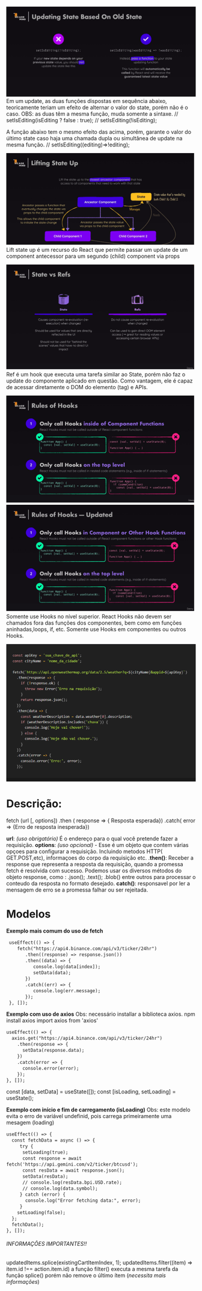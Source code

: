 ![](UpdatingState.png)
Em um update, as duas funções dispostas em sequência abaixo,
teoricamente teriam um efeito de alternar o valor do state,
porém não é o caso.
OBS: as duas têm a mesma função, muda somente a sintaxe.
// setIsEditing(isEditing ? false : true);
// setIsEditing(!isEditing);

A função abaixo tem o mesmo efeito das acima,
porém, garante o valor do último state
caso haja uma chamada dupla ou simultânea de update
na mesma função.
// setIsEditing((editing)=>!editing);

![](LiftingStateUp.png)
Lift state up é um recurso do React que permite passar um update
de um component antecessor para um segundo (child) component via props

![](stateVSrefs.png)
Ref é um hook que executa uma tarefa similar ao State, porém não
faz o update do componente aplicado em questão. Como vantagem,
ele é capaz de acessar diretamente o DOM do elemento (tag) e APIs.

![](RulesOfHooks.png)
![](RulesOfHooks1.png)
Somente use Hooks no nível superior.
React Hooks não devem ser chamados fora das funções dos componentes,
bem como em funções aninhadas,loops, if, etc.
Somente use Hooks em componentes ou outros Hooks.

![](fetchAPI.png)
# Descrição: 

fetch (url [, options])
    .then ( response => { Resposta esperada})
    .catch( error => {Erro de resposta inesperada})

**url**: _(uso obrigatório)_ É o endereço para o qual você pretende fazer a requisição.
**options**: _(uso opcional)_ - Esse é um objeto que contem várias opçoes para configurar a requisição. Incluindo metodos HTTP( GET.POST,etc), informaçoes do corpo da requisição etc.
.**then()**: Receber a response que representa a resposta da requisição, quando a promessa fetch é resolvida com sucesso. Podemos usar os diversos métodos do objeto response, como : .json(); .text(); .blob() entre outros para processar o conteudo da resposta no formato desejado.
**catch()**: responsavel por ler a mensagem de erro se a promessa falhar ou ser rejeitada.

# Modelos 
**Exemplo mais comum do uso de fetch**
```
 useEffect(() => {
    fetch("https://api4.binance.com/api/v3/ticker/24hr")
       .then((response) => response.json())
       .then((data) => {
          console.log(data[index]);
          setData(data);
       })
       .catch((err) => {
          console.log(err.message);
       });
 }, []);
```
**Exemplo com uso de axios**
Obs: necessário installar a biblioteca axios.
npm install axios
import axios from 'axios'
```
useEffect(() => {
  axios.get("https://api4.binance.com/api/v3/ticker/24hr")
    .then(response => {
      setData(response.data);
    })
    .catch(error => {
      console.error(error);
    });
}, []);
```
const [data, setData] = useState([]);
const [isLoading, setLoading] = useState();

**Exemplo com início e fim de carregamento (isLoading)**
Obs: este modelo evita o erro de variável undefinid,
pois carrega primeiramente uma mesagem (loading)
```
useEffect(() => {
  const fetchData = async () => {
     try {
      setLoading(true);
      const response = await fetch('https://api.gemini.com/v2/ticker/btcusd');
      const resData = await response.json();
      setData(resData);
      // console.log(resData.bpi.USD.rate);
      // console.log(data.symbol);
     } catch (error) {
       console.log("Error fetching data:", error);
     }
    setLoading(false);
  };
  fetchData();
}, []);
```


###### INFORMAÇÕES IMPORTANTES!! ######

updatedItems.splice(existingCartItemIndex, 1);
updatedItems.filter((item) => item.id !== action.item.id)
a função filter() executa a mesma tarefa da função splice()
porém não remove o último ítem (*necessita mais informações*)
